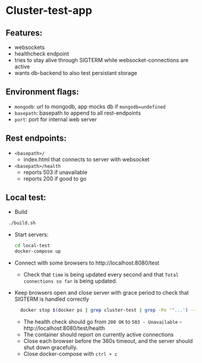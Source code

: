 Cluster-test-app
================

Features:
---------
- websockets
- healthcheck endpoint
- tries to stay alive through SIGTERM while websocket-connections are active
- wants db-backend to also test persistant storage

Environment flags:
------------------
- `mongodb`: url to mongodb, app mocks db if `mongodb=undefined`
- `basepath`: basepath to append to all rest-endpoints
- `port`: port for internal web server

Rest endpoints:
---------------
- `<basepath>/`
  - index.html that connects to server with websocket
- `<basepath>/health`
  - reports 503 if unavailable
  - reports 200 if good to go

Local test:
-----------
- Build
 ```bash
  ./build.sh
 ```

- Start servers:
  ```bash
  cd local-test
  docker-compose up
  ```

- Connect with some browsers to http://localhost:8080/test
  - Check that `time` is being updated every second and that `Total connections so far` is being updated.

- Keep browsers open and close server with grace period to check that SIGTERM is handled correctly
  ```bash
    docker stop $(docker ps | grep cluster-test | grep -Po '^...') --time 360
  ```
  - The health check should go from `200 OK` to `503 - Unavailable` - http://localhost:8080/test/health
  - The container should report on currently active connections
  - Close each browser before the 360s timeout, and the server should shut down gracefully.
  - Close docker-compose with `ctrl + c`

